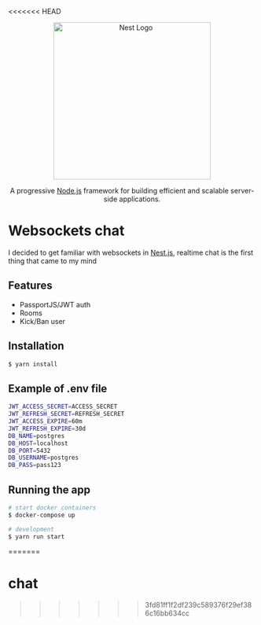 <<<<<<< HEAD
<p align="center">
  <a href="http://nestjs.com/" target="blank"><img src="https://nestjs.com/img/logo_text.svg" width="320" alt="Nest Logo" /></a>
</p>

[circleci-image]: https://img.shields.io/circleci/build/github/nestjs/nest/master?token=abc123def456
[circleci-url]: https://circleci.com/gh/nestjs/nest

  <p align="center">A progressive <a href="http://nodejs.org" target="_blank">Node.js</a> framework for building efficient and scalable server-side applications.</p>

# Websockets chat

I decided to get familiar with websockets in [Nest.js](https://github.com/nestjs/nest), realtime chat is the first thing that came to my mind

## Features

- PassportJS/JWT auth
- Rooms
- Kick/Ban user

## Installation

```bash
$ yarn install
```

## Example of .env file
```bash
JWT_ACCESS_SECRET=ACCESS_SECRET
JWT_REFRESH_SECRET=REFRESH_SECRET
JWT_ACCESS_EXPIRE=60m
JWT_REFRESH_EXPIRE=30d
DB_NAME=postgres
DB_HOST=localhost
DB_PORT=5432
DB_USERNAME=postgres
DB_PASS=pass123
```

## Running the app

```bash
# start docker containers
$ docker-compose up

# development
$ yarn run start
```

=======
# chat
>>>>>>> 3fd81ff1f2df239c589376f29ef386c16bb634cc
